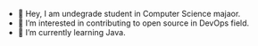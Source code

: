 - 👋 Hey, I am undegrade student in Computer Science majaor.
- 👀 I’m interested in contributing to open source in DevOps field.
- 🌱 I’m currently learning Java.
